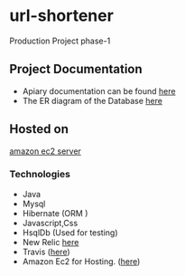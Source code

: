 # url-shortener
Production Project phase-1

## Project Documentation

* Apiary documentation can be found [here](https://app.apiary.io/rawatanoop/editor )
* The ER diagram of the Database [here](https://drive.google.com/drive/folders/0Byun6YOvkyY-cklXSFZxbldoVDA)


## Hosted on
 [amazon ec2 server](http://ec2-35-160-83-124.us-west-2.compute.amazonaws.com:8080/shortu)
 
  

### Technologies
* Java
* Mysql 
* Hibernate (ORM )
* Javascript,Css
* HsqlDb (Used for testing)
* New Relic [here](https://rpm.newrelic.com/accounts/1463060/applications/35236792)	
* Travis ([here](https://travis-ci.org/rawatanoop/Springboot_HelloProject))
* Amazon Ec2 for Hosting. ([here](http://ec2-35-160-83-124.us-west-2.compute.amazonaws.com:8080/shortu))







